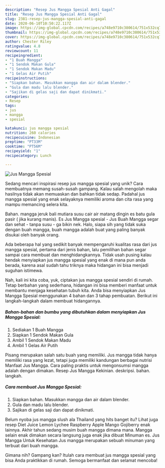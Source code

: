 ```yaml
---
description: "Resep Jus Mangga Spesial Anti Gagal"
title: "Resep Jus Mangga Spesial Anti Gagal"
slug: 2381-resep-jus-mangga-spesial-anti-gagal
date: 2020-06-10T10:50:22.117Z
image: https://img-global.cpcdn.com/recipes/a748e9710c380614/751x532cq70/jus-mangga-spesial-foto-resep-utama.jpg
thumbnail: https://img-global.cpcdn.com/recipes/a748e9710c380614/751x532cq70/jus-mangga-spesial-foto-resep-utama.jpg
cover: https://img-global.cpcdn.com/recipes/a748e9710c380614/751x532cq70/jus-mangga-spesial-foto-resep-utama.jpg
author: Chester Riley
ratingvalue: 4.8
reviewcount: 11
recipeingredient:
- "1 Buah Mangga"
- "1 Sendok Makan Gula"
- "1 Sendok Makan Madu"
- "1 Gelas Air Putih"
recipeinstructions:
- "Siapkan bahan. Masukkan mangga dan air dalam blender."
- "Gula dan madu lalu blender."
- "Sajikan di gelas saji dan dapat dinikmati."
categories:
- Resep
tags:
- jus
- mangga
- spesial

katakunci: jus mangga spesial 
nutrition: 260 calories
recipecuisine: Indonesian
preptime: "PT33M"
cooktime: "PT56M"
recipeyield: "1"
recipecategory: Lunch

---
```



![Jus Mangga Spesial](https://img-global.cpcdn.com/recipes/a748e9710c380614/751x532cq70/jus-mangga-spesial-foto-resep-utama.jpg)

Sedang mencari inspirasi resep jus mangga spesial yang unik? Cara membuatnya memang susah-susah gampang. Kalau salah mengolah maka hasilnya tidak akan memuaskan dan bahkan tidak sedap. Padahal jus mangga spesial yang enak selayaknya memiliki aroma dan cita rasa yang mampu memancing selera kita.

Bahan. mangga jeruk bali mutiara susu cair air matang dingin es batu gula pasir ( jika kurang manis). Es Jus Mangga spesial - Jus Buah Mangga segar dan sehat - tanpa susu - ga bikin nek. Halo, siapa sih yang tidak suka dengan buah mangga, buah mangga adalah buat yang paling banyak disukai oleh banyak orang.

Ada beberapa hal yang sedikit banyak mempengaruhi kualitas rasa dari jus mangga spesial, pertama dari jenis bahan, lalu pemilihan bahan segar sampai cara membuat dan menghidangkannya. Tidak usah pusing kalau hendak menyiapkan jus mangga spesial yang enak di mana pun anda berada, karena asal sudah tahu triknya maka hidangan ini bisa menjadi suguhan istimewa.


Nah, kali ini kita coba, yuk, ciptakan jus mangga spesial sendiri di rumah. Tetap berbahan yang sederhana, hidangan ini bisa memberi manfaat untuk membantu menjaga kesehatan tubuh kita. Anda bisa menyiapkan Jus Mangga Spesial menggunakan 4 bahan dan 3 tahap pembuatan. Berikut ini langkah-langkah dalam membuat hidangannya.

<!--inarticleads1-->

##### Bahan-bahan dan bumbu yang dibutuhkan dalam menyiapkan Jus Mangga Spesial:

1. Sediakan 1 Buah Mangga
1. Siapkan 1 Sendok Makan Gula
1. Ambil 1 Sendok Makan Madu
1. Ambil 1 Gelas Air Putih


Pisang merupakan salah satu buah yang memiliki. Jus mangga tidak hanya memiliki rasa yang lezat, tetapi juga memiliki kandungan berbagai nutrisi Manfaat Jus Mangga. Cara paling praktis untuk mengonsumsi mangga adalah dengan dimakan. Resep Jus Mangga Kekinian. deskripsi. bahan. langkah. 

<!--inarticleads2-->

##### Cara membuat Jus Mangga Spesial:

1. Siapkan bahan. Masukkan mangga dan air dalam blender.
1. Gula dan madu lalu blender.
1. Sajikan di gelas saji dan dapat dinikmati.


Belum nyoba jus mangga slush ala Thailand yang hits banget itu? Lihat juga resep Diet Juice Lemon Lychee Raspberry Apple Mango Gojiberry enak lainnya. Akhir tahun sedang musim buah mangga dimana mana. Mangga selain enak dimakan secara langsung juga enak jika dibuat Minuman es. Jus Mangga Untuk Kesehatan Jus mangga merupakan sebuah minuman yang terbuat dari buah mangga. 

Gimana nih? Gampang kan? Itulah cara membuat jus mangga spesial yang bisa Anda praktikkan di rumah. Semoga bermanfaat dan selamat mencoba!
